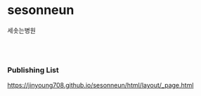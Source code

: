 # sesonneun
세솟는병원

<br>
<br>

### Publishing List
https://jinyoung708.github.io/sesonneun/html/layout/_page.html